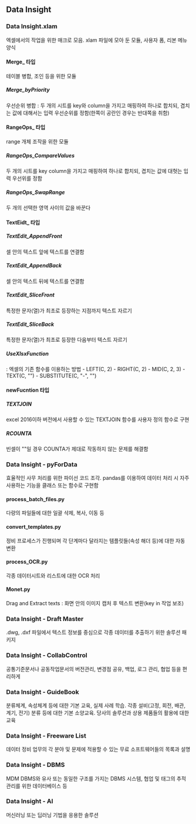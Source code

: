 ## Data Insight

### Data Insight.xlam 
엑셀에서의 작업을 위한 매크로 모음. xlam 파일에 모아 둔 모듈, 사용자 폼, 리본 메뉴 양식

#### Merge_ 타입
테이블 병합, 조인 등을 위한 모듈
##### Merge_byPriority
우선순위 병합 : 두 개의 시트를 key와 column을 가지고 매핑하여 하나로 합치되, 겹치는 값에 대해서는 입력 우선순위를 정함(한쪽이 공란인 경우는 반대쪽을 취함)

#### RangeOps_ 타입
range 개체 조작을 위한 모듈
##### RangeOps_CompareValues
두 개의 시트를 key column을 가지고 매핑하여 하나로 합치되, 겹치는 값에 대헛는 입력 우선위를 정함
##### RangeOps_SwapRange
두 개의 선택한 영역 사이의 값을 바꾼다

#### TextEidt_ 타입
##### TextEdit_AppendFront 
셀 안의 텍스트 앞에 텍스트를 연결함
##### TextEdit_AppendBack 
셀 안의 텍스트 뒤에 텍스트를 연결함
##### TextEdit_SliceFront 
특정한 문자(열)가 최초로 등장하는 지점까지 텍스트 자르기
##### TextEdit_SliceBack 
특정한 문자(열)가 최초로 등장한 다음부터 텍스트 자르기
##### UseXlsxFunction 
  : 엑셀의 기존 함수를 이용하는 방법
    - LEFT(C, 2)
    - RIGHT(C, 2)
    - MID(C, 2, 3)
    - TEXT(C, "")
    - SUBSTITUTE(C, "-", "")

#### newFucntion 타입
##### TEXTJOIN 
excel 2016이하 버전에서 사용할 수 있는 TEXTJOIN 함수를 사용자 정의 함수로 구현
##### RCOUNTA
빈셀이 ""일 경우 COUNTA가 제대로 작동하지 않는 문제를 해결함

### Data Insight - pyForData 
효율적인 사무 처리를 위한 파이선 코드 조각. pandas를 이용하여 데이터 처리 시 자주 사용하는 기능을 클래스 또는 함수로 구현함

#### process_batch_files.py 
다량의 파일들에 대한 일괄 삭제, 복사, 이동 등
#### convert_templates.py 
정비 프로세스가 진행되며 각 단계마다 달라지는 템플릿들(속성 해더 등)에 대한 자동 변환
#### process_OCR.py 
각종 데이터시트와 리스트에 대한 OCR 처리
#### Monet.py 
Drag and Extract texts : 화면 안의 이미지 캡처 후 텍스트 변환(key in 작업 보조)

### Data Insight - Draft Master 
.dwg, .dxf 파일에서 텍스트 정보를 중심으로 각종 데이터를 추출하기 위한 솔루션 패키지
### Data Insight - CollabControl 
공통기준문서나 공동작업문서의 버전관리, 변경점 공유, 백업, 로그 관리, 협업 등을 편리하게
### Data Insight - GuideBook 
분류체계, 속성체계 등에 대한 기본 교육, 실제 사례 학습. 각종 설비(고정, 회전, 배관, 계기, 전기) 분류 등에 대한 기본 소양교육. 당사의 솔루션과 상용 제품들의 활용에 대한 교육
### Data Insight - Freeware List 
데이터 정비 업무의 각 분야 및 문제에 적용할 수 있는 무료 소프트웨어들의 목록과 설명
### Data Insight - DBMS
MDM DBMS와 유사 또는 동일한 구조를 가지는 DBMS 시스템, 협업 및 태그의 추적 관리를 위한 데이터베이스 등
### Data Insight - AI
머신러닝 또는 딥러닝 기법을 응용한 솔루션

